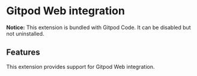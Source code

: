 # Gitpod Web integration

**Notice:** This extension is bundled with Gitpod Code. It can be disabled but not uninstalled.

## Features

This extension provides support for Gitpod Web integration.
